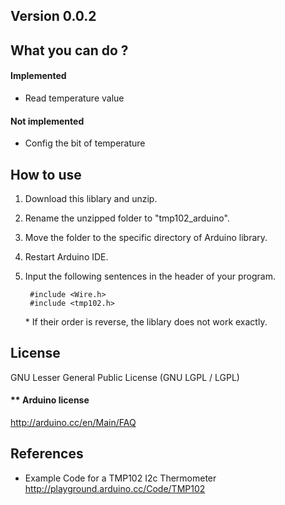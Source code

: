 ## Version 0.0.2 
  
  
  
## What you can do ?  

#### Implemented  

* Read temperature value
	
#### Not implemented  

* Config the bit of temperature
  
## How to use  
    
1. Download this liblary and unzip.
2. Rename the unzipped folder to "tmp102_arduino".
3. Move the folder to the specific directory of Arduino library.
4. Restart Arduino IDE.
5. Input the following sentences in the header of your program.  
  
  		#include <Wire.h>  
		#include <tmp102.h>  

    \* If their order is reverse, the liblary does not work exactly.


## License  

GNU Lesser General Public License (GNU LGPL / LGPL) 

#### ** Arduino license  

http://arduino.cc/en/Main/FAQ  

## References  

* Example Code for a TMP102 I2c Thermometer  
http://playground.arduino.cc/Code/TMP102
